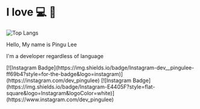 # I love 💻 🎹
![Top Langs](https://github-readme-stats.vercel.app/api/top-langs/?username=dev-honing&hide_progress=true&theme=tokyonight)
<p>Hello, My name is Pingu Lee</p>
<p>I'm a developer regardless of language</p>
[![Instagram Badge](https://img.shields.io/badge/Instagram-dev__pingulee-ff69b4?style=for-the-badge&logo=instagram)](https://instagram.com/dev_pingulee)
[![Instagram Badge](https://img.shields.io/badge/Instagram-E4405F?style=flat-square&logo=Instagram&logoColor=white)](https://www.instagram.com/dev_pingulee)
